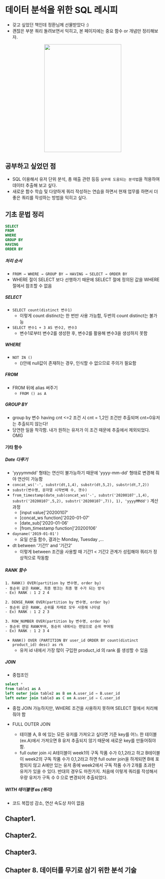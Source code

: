 # 데이터 분석을 위한 SQL 레시피
- 갖고 싶었던 책인데 정환님께 선물받았다 :)
- 괜찮은 부분 쿼리 돌려보면서 익히고, 본 페이지에는 중요 함수 or 개념만 정리해보자.

<p align="center">
  <img width="250" height="350" src="https://ifh.cc/g/1zTRD.jpg">
</p>

## 공부하고 싶었던 점 
- SQL 이용해서 유저 단위 분석, 총 매출 관련 등등 `실무에 도움되는 분석법`을 적용하여 데이터 추출해 보고 싶다.
- 새로운 함수 학습 및 다양하게 쿼리 작성하는 연습을 하면서 현재 업무를 하면서 더 좋은 쿼리를 작성하는 방법을 익히고 싶다.

## 기초 문법 정리
```sql
SELECT 
FROM 
WHERE 
GROUP BY
HAVING 
ORDER BY 
```
##### 처리 순서 
- ```FROM → WHERE → GROUP BY → HAVING → SELECT → ORDER BY```
- WHERE 절이 SELECT 보다 선행하기 때문에 SELECT 절에 정의된 값을 WHERE 절에서 참조할 수 없음 

##### SELECT 
- ```SELECT count(distinct 변수1)```
  - 이렇게 count distinct는 한 번만 사용 가능함, 두번의 count distinct는 불가능 
- ```SELECT 변수1 + 3 AS 변수2, 변수3```
  - 변수1로부터 변수2를 생성한 후, 변수2를 활용해 변수3을 생성하지 못함

##### WHERE
- ```NOT IN ()```
    - ()안에 null값이 존재하는 경우, 인식할 수 없으므로 주의가 필요함 
    
##### FROM
- FROM 뒤에 alias 써주기 
    - ```FROM () as A```

##### GROUP BY 
- group by 변수 having cnt <=2 조건 시 cnt = 1,2인 조건만 추출되며 cnt=0유저는 추출되지 않는다!
- 당연한 일을 착각함. 내가 원하는 유저가 이 조건 때문에 추출에서 제외되었다. OMG


#### 기타 함수
##### Date 다루기
- 'yyyymmdd' 형태는 연산이 불가능하기 때문에 'yyyy-mm-dd' 형태로 변경해 줘야 연산이 가능함
- ```concat_ws('-', substr(dt,1,4), substr(dt,5,2), substr(dt,7,2))```
- ```substr(변수명, 문자열 시작번째 수, 갯수)```
- ```from_timestamp(date_sub(concat_ws('-', substr('20200107',1,4), substr('20200107',5,2), substr('20200107',7)), 1), 'yyyyMMdd')``` 계산과정
    - [input value]'20200107'
    - [concat_ws function]'2020-01-07'
    - [date_sub]'2020-01-06'
    - [from_timestamp function]'20200106'
- ```dayname('2019-01-01')```
  - 요일 산출 함수, 결과는 Monday, Tuesday ,... 
- dt between '기간1' and '기간2'
  - 이렇게 between 조건을 사용할 때 기간1 < 기간2 관계가 성립해야 쿼리가 정상적으로 작동함

##### RANK 함수
```
1. RANK() OVER(partition by 변수명, order by)
- 동순위 같은 RANK, 최종 랭크는 최종 행 수가 되는 방식
- Ex) RANK : 1 2 2 4

2. DENSE_RANK OVER(partition by 변수명, order by)
- 동순위 같은 RANK, 순위를 차례로 모두 사용해 나타냄
- Ex) RANK : 1 2 2 3

3. ROW_NUMBER OVER(partition by 변수명, order by)
- 동순위 랜덤 RANK부여, 동순위 내에서는 랜덤으로 순위 부여됨 
- Ex) RANK : 1 2 3 4 
```
- ```RANK() OVER (PARTITION BY user_id ORDER BY count(distinct product_id) desc) as rk```
  - 유저 id 내에서 가장 많이 구입한 product_id 의 rank 를 생성할 수 있음

##### JOIN
- 중첩조인
```sql
select *
from table1 as A 
left outer join table2 as B on A.user_id = B.user_id
left outer join table3 as C on A.user_id = C.user_id
```
  - 중첩 JOIN 가능하지만, WHERE 조건을 사용하지 못하며 SELECT 절에서 처리해줘야 함  

- FULL OUTER JOIN
  - 테이블 A, B 에 있는 모든 유저를 가져오고 싶다면 기준 key를 어느 한 테이블(ex.A)에서 가져오면 B 유저 추출되지 않기 때문에 새로운 key를 만들어줘야 함.
  - full outer join 시 A테이블이 week1의 구독 작품 수가 0,1,2라고 하고 B테이블이 week2의 구독 작품 수가 0,1,2라고 하면 full outer join을 하게되면 B에 포함되지 않고 A에만 있는 유저 중에 week2에서 구독 작품 수가 2개를 초과한 유저가 있을 수 있다. 반대의 경우도 마찬가지. 처음에 이렇게 쿼리를 작성해서 우량 유저가 구독 수 0 으로 변경되어 추출되었다.


##### WITH 테이블명 as (쿼리) 
- 코드 복잡성 감소, 연산 속도상 차이 없음

## Chapter1. 


## Chapter2.

## Chapter3. 

## Chapter 8. 데이터를 무기로 삼기 위한 분석 기술



